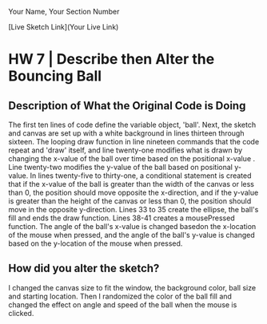 Your Name, Your Section Number

[Live Sketch Link](Your Live Link)


# HW 7 | Describe then Alter the Bouncing Ball

## Description of What the Original Code is Doing
The first ten lines of code define the variable object, 'ball'.
Next, the sketch and canvas are set up with a white background in lines thirteen through sixteen.
The looping draw function in line nineteen commands that the code repeat and 'draw' itself, and line twenty-one modifies what is drawn by changing the x-value of the ball over time based on the positional x-value .
Line twenty-two modifies the y-value of the ball based on positional y-value.
In lines twenty-five to thirty-one, a conditional statement is created that if the x-value of the ball is greater than the width of the canvas or less than 0, the position should move opposite the x-direction, and if the y-value is greater than the height of the canvas or less than 0, the position should move in the opposite y-direction.
Lines 33 to 35 create the ellipse, the ball's fill and ends the draw function.
Lines 38-41 creates a mousePressed function.
The angle of the ball's x-value is changed basedon the x-location of the mouse when pressed, and the angle of the ball's y-value is changed based on the y-location of the mouse when pressed.

## How did you alter the sketch?

I changed the canvas size to fit the window, the background color, ball size and starting location. Then I randomized the color of the ball fill and changed the effect on angle and speed of the ball when the mouse is clicked.




<!--
Please describe how and why you changed the sketch?
-->
